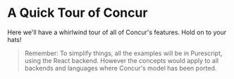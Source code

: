 # A Quick Tour of Concur

Here we'll have a whirlwind tour of all of Concur's features. Hold on to your hats!

> Remember: To simplify things, all the examples will be in Purescript, using the React backend.
> However the concepts would apply to all backends and languages where Concur's model has been ported.
